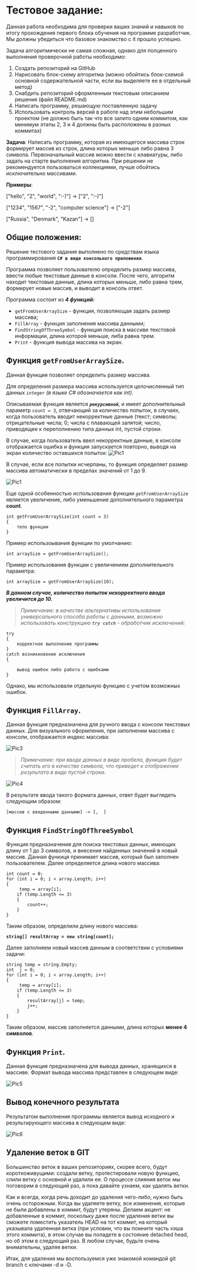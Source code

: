 ﻿# Тестовое задание:
Данная работа необходима для проверки ваших знаний и навыков по итогу прохождения первого блока обучения на программе разработчик. Мы должны убедиться что базовое знакомство с it прошло успешно.

Задача алгоритмически не самая сложная, однако для полценного выполнения проверочной работы необходимо:
1. Создать репозиторий на GitHub
2. Нарисовать блок-схему алгоритма (можно обойтись блок-схемой основной содержательной части, если вы выделяете ее в отдельный метод)
3. Снабдить репозиторий оформленным текстовым описанием решения (файл README.md)
4. Написать программу, решающую поставленную задачу
5. Использовать контроль версий в работе над этим небольшим проектом (не должно быть так что все залито одним коммитом, как минимум этапы 2, 3 и 4 должны быть расположены в разных коммитах)

**Задача**: Написать программу, которая из имеющегося массива строк формирует массив из строк, длина которых меньше либо равна 3 символа. Первоначальный массив можно ввести с клавиатуры, либо задать на старте выполнения алгоритма. При решении не рекомендуется пользоваться коллекциями, лучше обойтись исключительно массивами.

**Примеры**:

["hello", "2", "world", ":-)"] -> ["2", ":-)"]

["1234", "1567", "-2", "computer science"] -> ["-2"]

["Russia", "Denmark", "Kazan"] -> []

## Общие положения:

Решение тестового задания выполнено по средствам языка программирования **`C# в виде консольного приложения`**.

Программа позволяет пользователю определить размер массива, ввести любые текстовые данные в консоли. 
После чего, алгоритм находит текстовые данные, длина которых меньше, либо равна трем, формирует новые массив,
и выводит в консоль ответ.

Программа состоит из ***4 функций:***
- `getFromUserArraySize` - функция, позволяющая задать размер массива;
- `FillArray` - функция заполнения массива данными;
- `FindStringOfThreeSymbol` - функция поиска в массиве текстовой информации, длина которой меньше, либа равна трем.
- `Print` - функция вывода массива на экран.

## Функция `getFromUserArraySize`.
Данная функция позволяет определить размер массива.

Для определения размера массива используется целочисленный тип данных *`integer`* *(в языке C# обозначается как int)*.



Описываемая функция является ***`рекурсивной`***, и имеет дополнительный параметр `count = 3`, отвечающий за количество попыток, в случаях, когда пользователь вводит некорректные данные (текст; символы; отрицательные числа; 0; числа с плавающей запятой; число, приводящее к переполнению типа данных int, пустой строки.

В случае, когда пользователь ввел некорректные данные, в консоли отображается ошибка и функция запускается повторно, выводя на экран количество оставшихся попыток:
![Pic1](Pic1.png)

В случае, если все попытки исчерпаны, то функция определяет размер массива автоматически в пределах значений от 1 до 9.

![Pic1](Pic2.png)

Еще одной особенностью использования функции *`getFromUserArraySize`* является увеличение, либо уменьшение дополнительного параметра **count**.
```
int getFromUserArraySize(int count = 3)
{
    тело функции
}
```
Пример использоывания функции по умолчанию:
```
int arraySize = getFromUserArraySize();
```
Пример использования функции с увеличением дополнительного параметра:
```
int arraySize = getFromUserArraySize(10);
```
***В данном случае, количество попыток некорректного ввода увеличится до 10.***

>*Примечание: в качестве альтернативы использования универсального способа работы с данными, возможно использовать конструкцию ***`try catch`*** - обработчик исключений:*
```
try
{
    корректное выполнение программы
}
catch возникновение исключения
{
    
    вывод ошибок либо работа с ошибками
}
```
Однако, мы использовали отдельную функцию с учетом возможных ошибок.

## Функция `FillArray`.
Данная функция предназначена для ручного ввода с консоли 
текстовых данных.
Для визуального оформления, при заполнении массива с консоли, отображается индекс массива:

![Pic3](Pic3.png)

>*Примечание: при вводе данных в виде пробела, функция будет считать его в качестве символа, что приведет к отображение результата в виде пустой строки.*

![Pic4](Pic4.png)

В результате ввода такого формата данных, ответ будет выглядеть следующим образом:
```
[массив с введенными данными] -> [,  ]
```

## Функция `FindStringOfThreeSymbol`
 Функция предназначения для поиска текстовых данных, имеющих длину от 1 до 3 символов, и внесение найденных значений в новый массив.
Данная функиця принимает массив, который был заполнен пользователем.
Далее определяется длина нового массива:
```
int count = 0;
for (int i = 0; i < array.Length; i++)
{
     temp = array[i];
    if (temp.Length <= 3)
    {
        count++;
    }
}
```
Таким образом, определили длину нового массива:

**`string[] resultArray = new string[count];`**

Далее заполняем новый массив данным в соответствии с условиями задачи:
```
string temp = string.Empty;
int  j = 0;
for (int i = 0; i < array.Length; i++)
{
     temp = array[i];
    if (temp.Length <= 3)
    {
        resultArray[j] = temp;
        j++;
    }
}
```
Таким образом, массив заполняется данными, длина которых **менее 4 символов**.
## Функция `Print`.
Данная функция предназначена для вывода данных, хранящихся в массиве.
Формат вывода массива представлен в следующем виде:

![Pic5](Pic5.png)
## Вывод конечного результата
Результатом выполнения программы является вывод исходного и результирующего массива в следующем виде:

![Pic6](Pic6.png)

 ## Удаление веток в GIT

 Большинство веток в ваших репозиториях, скорее всего, будут короткоживущими: создали ветку, протестировали новую функцию, слили ветку с основной и удалили ее. О процессе слияния веток мы поговорим в следующий раз, а пока давайте узнаем, как удалять ветки.

Как и всегда, когда речь доходит до удаления чего-либо, нужно быть очень осторожным. Когда вы удаляете ветку, все изменения, которые не были добавлены в коммит, будут утеряны. Делаем акцент: не добавленные в коммит, поскольку даже после удаления ветки вы сможете поместить указатель HEAD на тот коммит, на который указывала удаленная ветка (при условии, что вы помните часть хэша этого коммита), в этом случае вы попадете в состояние detached head, но об этом в следующий раз. В любом случае, будьте очень внимательны, удаляя ветки.

Итак, для удаления мы воспользуемся уже знакомой командой git branch с ключами -d и -D.